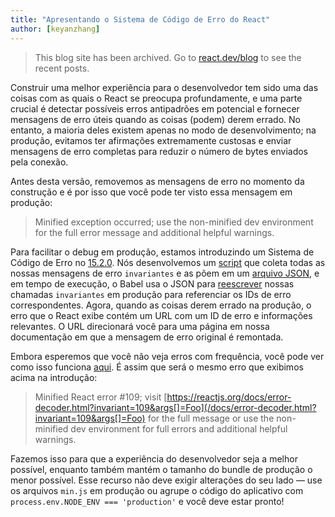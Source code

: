 ```yaml
---
title: "Apresentando o Sistema de Código de Erro do React"
author: [keyanzhang]
---
```


<div class="scary">

> This blog site has been archived. Go to [react.dev/blog](https://react.dev/blog) to see the recent posts.

</div>

Construir uma melhor experiência para o desenvolvedor tem sido uma das coisas com as quais o React se preocupa profundamente, e uma parte crucial é detectar possíveis erros antipadrões em potencial e fornecer mensagens de erro úteis quando as coisas (podem) derem errado. No entanto, a maioria deles existem apenas no modo de desenvolvimento; na produção, evitamos ter afirmações extremamente custosas e enviar mensagens de erro completas para reduzir o número de bytes enviados pela conexão.

Antes desta versão, removemos as mensagens de erro no momento da construção e é por isso que você pode ter visto essa mensagem em produção:

> Minified exception occurred; use the non-minified dev environment for the full error message and additional helpful warnings.

Para facilitar o debug em produção, estamos introduzindo um Sistema de Código de Erro no [15.2.0](https://github.com/facebook/react/releases/tag/v15.2.0). Nós desenvolvemos um [script](https://github.com/facebook/react/blob/master/scripts/error-codes/extract-errors.js) que coleta todas as nossas mensagens de erro `invariantes` e as põem em um [arquivo JSON](https://github.com/facebook/react/blob/master/scripts/error-codes/codes.json), e em tempo de execução, o Babel usa o JSON para [reescrever](https://github.com/facebook/react/blob/master/scripts/error-codes/transform-error-messages.js) nossas chamadas `invariantes` em produção para referenciar os IDs de erro correspondentes. Agora, quando as coisas derem errado na produção, o erro que o React exibe contém um URL com um ID de erro e informações relevantes. O URL direcionará você para uma página em nossa documentação em que a mensagem de erro original é remontada.

Embora esperemos que você não veja erros com frequência, você pode ver como isso funciona [aqui](/docs/error-decoder.html?invariant=109&args[]=Foo). É assim que será o mesmo erro que exibimos acima na introdução:

> Minified React error #109; visit [https://reactjs.org/docs/error-decoder.html?invariant=109&args[]=Foo](/docs/error-decoder.html?invariant=109&args[]=Foo) for the full message or use the non-minified dev environment for full errors and additional helpful warnings.

Fazemos isso para que a experiência do desenvolvedor seja a melhor possível, enquanto também mantém o tamanho do bundle de produção o menor possível.  Esse recurso não deve exigir alterações do seu lado — use os arquivos `min.js` em produção ou agrupe o código do aplicativo com `process.env.NODE_ENV === 'production'` e você deve estar pronto!

